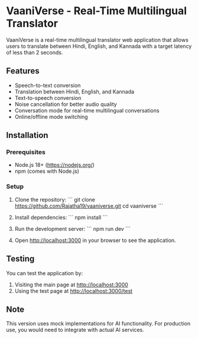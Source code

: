 # VaaniVerse - Real-Time Multilingual Translator

VaaniVerse is a real-time multilingual translator web application that allows users to translate between Hindi, English, and Kannada with a target latency of less than 2 seconds.

## Features

- Speech-to-text conversion
- Translation between Hindi, English, and Kannada
- Text-to-speech conversion
- Noise cancellation for better audio quality
- Conversation mode for real-time multilingual conversations
- Online/offline mode switching

## Installation

### Prerequisites

- Node.js 18+ (https://nodejs.org/)
- npm (comes with Node.js)

### Setup

1. Clone the repository:
   \`\`\`
   git clone https://github.com/Rajatha19/vaaniverse.git
   cd vaaniverse
   \`\`\`

2. Install dependencies:
   \`\`\`
   npm install
   \`\`\`

3. Run the development server:
   \`\`\`
   npm run dev
   \`\`\`

4. Open [http://localhost:3000](http://localhost:3000) in your browser to see the application.

## Testing

You can test the application by:

1. Visiting the main page at [http://localhost:3000](http://localhost:3000)
2. Using the test page at [http://localhost:3000/test](http://localhost:3000/test)

## Note

This version uses mock implementations for AI functionality. For production use, you would need to integrate with actual AI services.
